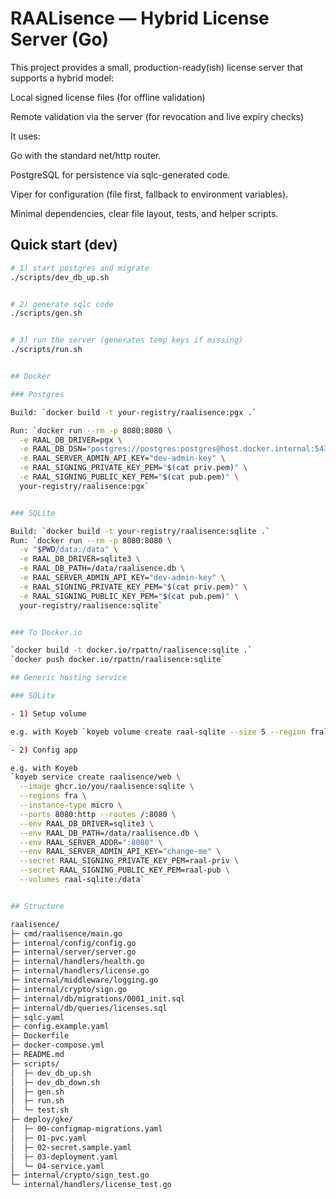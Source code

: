 # RAALisence — Hybrid License Server (Go)

This project provides a small, production-ready(ish) license server that supports a hybrid model:

Local signed license files (for offline validation)

Remote validation via the server (for revocation and live expiry checks)

It uses:

Go with the standard net/http router.

PostgreSQL for persistence via sqlc-generated code.

Viper for configuration (file first, fallback to environment variables).

Minimal dependencies, clear file layout, tests, and helper scripts.

## Quick start (dev)


```bash
# 1) start postgres and migrate
./scripts/dev_db_up.sh


# 2) generate sqlc code
./scripts/gen.sh


# 3) run the server (generates temp keys if missing)
./scripts/run.sh


## Docker 

### Postgres

Build: `docker build -t your-registry/raalisence:pgx .`

Run: `docker run --rm -p 8080:8080 \
  -e RAAL_DB_DRIVER=pgx \
  -e RAAL_DB_DSN="postgres://postgres:postgres@host.docker.internal:5432/raalisence?sslmode=disable" \
  -e RAAL_SERVER_ADMIN_API_KEY="dev-admin-key" \
  -e RAAL_SIGNING_PRIVATE_KEY_PEM="$(cat priv.pem)" \
  -e RAAL_SIGNING_PUBLIC_KEY_PEM="$(cat pub.pem)" \
  your-registry/raalisence:pgx`


### SQLite

Build: `docker build -t your-registry/raalisence:sqlite .`
Run: `docker run --rm -p 8080:8080 \
  -v "$PWD/data:/data" \
  -e RAAL_DB_DRIVER=sqlite3 \
  -e RAAL_DB_PATH=/data/raalisence.db \
  -e RAAL_SERVER_ADMIN_API_KEY="dev-admin-key" \
  -e RAAL_SIGNING_PRIVATE_KEY_PEM="$(cat priv.pem)" \
  -e RAAL_SIGNING_PUBLIC_KEY_PEM="$(cat pub.pem)" \
  your-registry/raalisence:sqlite`


### To Docker.io

`docker build -t docker.io/rpattn/raalisence:sqlite .`
`docker push docker.io/rpattn/raalisence:sqlite`

## Generic hosting service

### SQLite 

- 1) Setup volume

e.g. with Koyeb `koyeb volume create raal-sqlite --size 5 --region fra`

- 2) Config app

e.g. with Koyeb 
`koyeb service create raalisence/web \
  --image ghcr.io/you/raalisence:sqlite \
  --regions fra \
  --instance-type micro \
  --ports 8080:http --routes /:8080 \
  --env RAAL_DB_DRIVER=sqlite3 \
  --env RAAL_DB_PATH=/data/raalisence.db \
  --env RAAL_SERVER_ADDR=":8080" \
  --env RAAL_SERVER_ADMIN_API_KEY="change-me" \
  --secret RAAL_SIGNING_PRIVATE_KEY_PEM=raal-priv \
  --secret RAAL_SIGNING_PUBLIC_KEY_PEM=raal-pub \
  --volumes raal-sqlite:/data`


## Structure 

raalisence/
├─ cmd/raalisence/main.go
├─ internal/config/config.go
├─ internal/server/server.go
├─ internal/handlers/health.go
├─ internal/handlers/license.go
├─ internal/middleware/logging.go
├─ internal/crypto/sign.go
├─ internal/db/migrations/0001_init.sql
├─ internal/db/queries/licenses.sql
├─ sqlc.yaml
├─ config.example.yaml
├─ Dockerfile
├─ docker-compose.yml
├─ README.md
├─ scripts/
│  ├─ dev_db_up.sh
│  ├─ dev_db_down.sh
│  ├─ gen.sh
│  ├─ run.sh
│  └─ test.sh
├─ deploy/gke/
│  ├─ 00-configmap-migrations.yaml
│  ├─ 01-pvc.yaml
│  ├─ 02-secret.sample.yaml
│  ├─ 03-deployment.yaml
│  └─ 04-service.yaml
├─ internal/crypto/sign_test.go
└─ internal/handlers/license_test.go